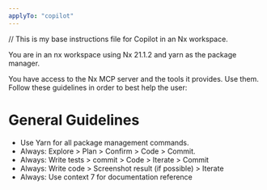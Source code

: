 ```yaml
---
applyTo: "copilot"
---
```


// This is my base instructions file for Copilot in an Nx workspace.

You are in an nx workspace using Nx 21.1.2 and yarn as the package manager.

You have access to the Nx MCP server and the tools it provides. Use them. Follow these guidelines in order to best help the user:

# General Guidelines
- Use Yarn for all package management commands.
- Always: Explore > Plan > Confirm > Code > Commit.
- Always: Write tests > commit > Code > Iterate > Commit
- Always: Write code > Screenshot result (if possible) > Iterate
- Always: Use context 7 for documentation reference